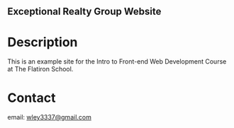 Exceptional Realty Group Website
---

# Description

This is an example site for the Intro to Front-end Web Development Course at The Flatiron School.

# Contact

email: wley3337@gmail.com
